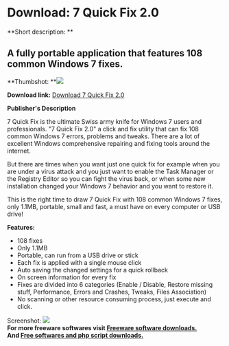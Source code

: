 # Download: 7 Quick Fix 2.0

**Short description: **

## A fully portable application that features 108 common Windows 7 fixes.

  
**Thumbshot: **![](http://www.freewarefiles.com/screenshot/7quickfix2_md.jpg)   
  
**Download link:** [Download 7 Quick Fix 2.0](http://freesoftwares.boysofts.com/7-Quick-Fix_program_54165.html)  
  

**Publisher's Description**  
  

7 Quick Fix is the ultimate Swiss army knife for Windows 7 users and
professionals. "7 Quick Fix 2.0" a click and fix utility that can fix 108
common Windows 7 errors, problems and tweaks. There are a lot of excellent
Windows comprehensive repairing and fixing tools around the internet.

But there are times when you want just one quick fix for example when you are
under a virus attack and you just want to enable the Task Manager or the
Registry Editor so you can fight the virus back, or when some new installation
changed your Windows 7 behavior and you want to restore it.

This is the right time to draw 7 Quick Fix with 108 common Windows 7 fixes,
only 1.1MB, portable, small and fast, a must have on every computer or USB
drive!

**Features:**

  * 108 fixes 
  * Only 1.1MB 
  * Portable, can run from a USB drive or stick 
  * Each fix is applied with a single mouse click 
  * Auto saving the changed settings for a quick rollback 
  * On screen information for every fix 
  * Fixes are divided into 6 categories (Enable / Disable, Restore missing stuff, Performance, Errors and Crashes, Tweaks, Files Association) 
  * No scanning or other resource consuming process, just execute and click. 

  
  
Screenshot: ![](http://www.freewarefiles.com/screenshot/7quickfix2.jpg)  
**For more freeware softwares visit [Freeware software downloads.](http://freesoftwares.boysofts.com/)**   
**And [Free softwares and php script downloads.](http://www.boysofts.com/)**

